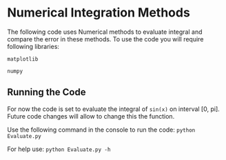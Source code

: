# Numerical Integration Methods

The following code uses Numerical methods to evaluate integral and compare the error in these methods. To use the code you will require following libraries:

`matplotlib`

`numpy`

## Running the Code
For now the code is set to evaluate the integral of `sin(x)` on interval [0, pi]. Future code changes will allow to change this the function.
 
 Use the following command in the console to run the code:
 `python Evaluate.py`
 
 For help use:
 `python Evaluate.py -h`
